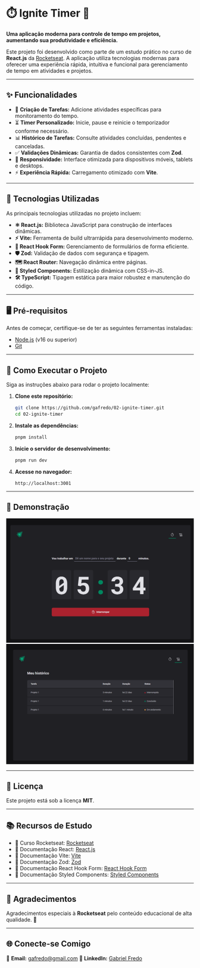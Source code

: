 # ⏱️ **Ignite Timer** 🚀

**Uma aplicação moderna para controle de tempo em projetos, aumentando sua produtividade e eficiência.**

Este projeto foi desenvolvido como parte de um estudo prático no curso de **React.js** da [Rocketseat](https://rocketseat.com.br/). A aplicação utiliza tecnologias modernas para oferecer uma experiência rápida, intuitiva e funcional para gerenciamento de tempo em atividades e projetos.

---

## ✨ **Funcionalidades**

- 🎯 **Criação de Tarefas:** Adicione atividades específicas para monitoramento do tempo.
- ⏳ **Timer Personalizado:** Inicie, pause e reinicie o temporizador conforme necessário.
- 📊 **Histórico de Tarefas:** Consulte atividades concluídas, pendentes e canceladas.
- ✅ **Validações Dinâmicas:** Garantia de dados consistentes com **Zod**.
- 📱 **Responsividade:** Interface otimizada para dispositivos móveis, tablets e desktops.
- ⚡ **Experiência Rápida:** Carregamento otimizado com **Vite**.

---

## 🔧 **Tecnologias Utilizadas**

As principais tecnologias utilizadas no projeto incluem:

- **⚛️ React.js:** Biblioteca JavaScript para construção de interfaces dinâmicas.
- **⚡ Vite:** Ferramenta de build ultrarrápida para desenvolvimento moderno.
- **📑 React Hook Form:** Gerenciamento de formulários de forma eficiente.
- **🛡️ Zod:** Validação de dados com segurança e tipagem.
- **🗺️ React Router:** Navegação dinâmica entre páginas.
- **💅 Styled Components:** Estilização dinâmica com CSS-in-JS.
- **🛠️ TypeScript:** Tipagem estática para maior robustez e manutenção do código.

---

## 🖥️ **Pré-requisitos**

Antes de começar, certifique-se de ter as seguintes ferramentas instaladas:

- [Node.js](https://nodejs.org/) (v16 ou superior)
- [Git](https://git-scm.com/)

---

## 🚀 **Como Executar o Projeto**

Siga as instruções abaixo para rodar o projeto localmente:

1. **Clone este repositório:**

   ```bash
   git clone https://github.com/gafredo/02-ignite-timer.git
   cd 02-ignite-timer
   ```

2. **Instale as dependências:**

   ```bash
   pnpm install
   ```

3. **Inicie o servidor de desenvolvimento:**

   ```bash
   pnpm run dev
   ```

4. **Acesse no navegador:**
   ```
   http://localhost:3001
   ```

---

## 🌟 **Demonstração**

![Timer](./public/demonstração/image1.png)
![Histórico](./public/demonstração/image2.png)

---

## 📜 **Licença**

Este projeto está sob a licença **MIT**.

---

## 📚 **Recursos de Estudo**

- 📖 Curso Rocketseat: [Rocketseat](https://rocketseat.com.br/)
- 📖 Documentação React: [React.js](https://reactjs.org/)
- 📖 Documentação Vite: [Vite](https://vitejs.dev/)
- 📖 Documentação Zod: [Zod](https://zod.dev/)
- 📖 Documentação React Hook Form: [React Hook Form](https://react-hook-form.com/)
- 📖 Documentação Styled Components: [Styled Components](https://styled-components.com/)

---

## 🙌 **Agradecimentos**

Agradecimentos especiais à **Rocketseat** pelo conteúdo educacional de alta qualidade. 🚀

---

## 🌐 **Conecte-se Comigo**

📧 **Email:** [gafredo@gmail.com](mailto:gafredo@gmail.com)
💼 **LinkedIn:** [Gabriel Fredo](https://linkedin.com/in/gabriel-fredo-38211650)
